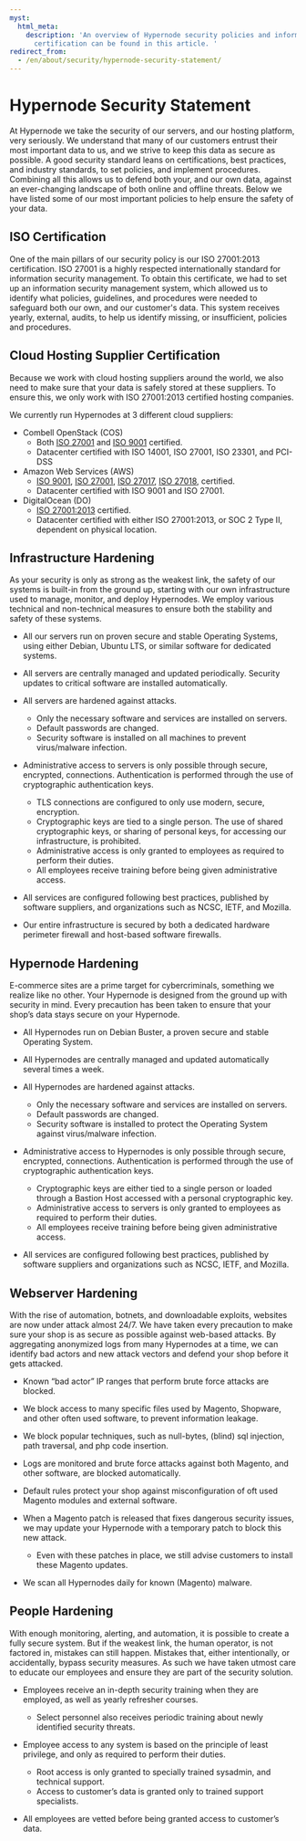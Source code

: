 ```yaml
---
myst:
  html_meta:
    description: 'An overview of Hypernode security policies and information security
      certification can be found in this article. '
redirect_from:
  - /en/about/security/hypernode-security-statement/
---
```


<!-- source: https://support.hypernode.com/en/about/security/hypernode-security-statement/ -->

# Hypernode Security Statement

At Hypernode we take the security of our servers, and our hosting platform, very seriously. We understand that many of our customers entrust their most important data to us, and we strive to keep this data as secure as possible. A good security standard leans on certifications, best practices, and industry standards, to set policies, and implement procedures. Combining all this allows us to defend both your, and our own data, against an ever-changing landscape of both online and offline threats.
Below we have listed some of our most important policies to help ensure the safety of your data.

## ISO Certification

One of the main pillars of our security policy is our ISO 27001:2013 certification. ISO 27001 is a highly respected internationally standard for information security management. To obtain this certificate, we had to set up an information security management system, which allowed us to identify what policies, guidelines, and procedures were needed to safeguard both our own, and our customer's data. This system receives yearly, external, audits, to help us identify missing, or insufficient, policies and procedures.

## Cloud Hosting Supplier Certification

Because we work with cloud hosting suppliers around the world, we also need to make sure that your data is safely stored at these suppliers. To ensure this, we only work with ISO 27001:2013 certified hosting companies.

We currently run Hypernodes at 3 different cloud suppliers:

- Combell OpenStack (COS)
  - Both [ISO 27001](https://www.combell.com/en/about-combell/iso-27001-quality-label) and [ISO 9001](https://www.combell.com/en/about-combell/iso-9001-quality-label) certified.
  - Datacenter certified with ISO 14001, ISO 27001, ISO 23301, and PCI-DSS
- Amazon Web Services (AWS)
  - [ISO 9001](https://aws.amazon.com/compliance/iso-9001-faqs/), [ISO 27001](https://aws.amazon.com/compliance/iso-27001-faqs/), [ISO 27017](https://aws.amazon.com/compliance/iso-27017-faqs/), [ISO 27018](https://aws.amazon.com/compliance/iso-27018-faqs/), certified.
  - Datacenter certified with ISO 9001 and ISO 27001.
- DigitalOcean (DO)
  - [ISO 27001:2013](https://www.digitalocean.com/trust/certification-reports/) certified.
  - Datacenter certified with either ISO 27001:2013, or SOC 2 Type II, dependent on physical location.

## Infrastructure Hardening

As your security is only as strong as the weakest link, the safety of our systems is built-in from the ground up, starting with our own infrastructure used to manage, monitor, and deploy Hypernodes. We employ various technical and non-technical measures to ensure both the stability and safety of these systems.

- All our servers run on proven secure and stable Operating Systems, using either Debian, Ubuntu LTS, or similar software for dedicated systems.

- All servers are centrally managed and updated periodically. Security updates to critical software are installed automatically.

- All servers are hardened against attacks.

  - Only the necessary software and services are installed on servers.
  - Default passwords are changed.
  - Security software is installed on all machines to prevent virus/malware infection.

- Administrative access to servers is only possible through secure, encrypted, connections. Authentication is performed through the use of cryptographic authentication keys.

  - TLS connections are configured to only use modern, secure, encryption.
  - Cryptographic keys are tied to a single person. The use of shared cryptographic keys, or sharing of personal keys, for accessing our infrastructure, is prohibited.
  - Administrative access is only granted to employees as required to perform their duties.
  - All employees receive training before being given administrative access.

- All services are configured following best practices, published by software suppliers, and organizations such as NCSC, IETF, and Mozilla.

- Our entire infrastructure is secured by both a dedicated hardware perimeter firewall and host-based software firewalls.

## Hypernode Hardening

E-commerce sites are a prime target for cybercriminals, something we realize like no other. Your Hypernode is designed from the ground up with security in mind. Every precaution has been taken to ensure that your shop’s data stays secure on your Hypernode.

- All Hypernodes run on Debian Buster, a proven secure and stable Operating System.

- All Hypernodes are centrally managed and updated automatically several times a week.

- All Hypernodes are hardened against attacks.

  - Only the necessary software and services are installed on servers.
  - Default passwords are changed.
  - Security software is installed to protect the Operating System against virus/malware infection.

- Administrative access to Hypernodes is only possible through secure, encrypted, connections. Authentication is performed through the use of cryptographic authentication keys.

  - Cryptographic keys are either tied to a single person or loaded through a Bastion Host accessed with a personal cryptographic key.
  - Administrative access to servers is only granted to employees as required to perform their duties.
  - All employees receive training before being given administrative access.

- All services are configured following best practices, published by software suppliers and organizations such as NCSC, IETF, and Mozilla.

## Webserver Hardening

With the rise of automation, botnets, and downloadable exploits, websites are now under attack almost 24/7. We have taken every precaution to make sure your shop is as secure as possible against web-based attacks. By aggregating anonymized logs from many Hypernodes at a time, we can identify bad actors and new attack vectors and defend your shop before it gets attacked.

- Known “bad actor” IP ranges that perform brute force attacks are blocked.

- We block access to many specific files used by Magento, Shopware, and other often used software, to prevent information leakage.

- We block popular techniques, such as null-bytes, (blind) sql injection, path traversal, and php code insertion.

- Logs are monitored and brute force attacks against both Magento, and other software, are blocked automatically.

- Default rules protect your shop against misconfiguration of oft used Magento modules and external software.

- When a Magento patch is released that fixes dangerous security issues, we may update your Hypernode with a temporary patch to block this new attack.

  - Even with these patches in place, we still advise customers to install these Magento updates.

- We scan all Hypernodes daily for known (Magento) malware.

## People Hardening

With enough monitoring, alerting, and automation, it is possible to create a fully secure system. But if the weakest link, the human operator, is not factored in, mistakes can still happen. Mistakes that, either intentionally, or accidentally, bypass security measures. As such we have taken utmost care to educate our employees and ensure they are part of the security solution.

- Employees receive an in-depth security training when they are employed, as well as yearly refresher courses.

  - Select personnel also receives periodic training about newly identified security threats.

- Employee access to any system is based on the principle of least privilege, and only as required to perform their duties.

  - Root access is only granted to specially trained sysadmin, and technical support.
  - Access to customer’s data is granted only to trained support specialists.

- All employees are vetted before being granted access to customer’s data.
